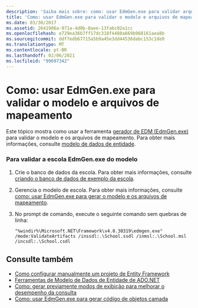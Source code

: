```yaml
---
description: 'Saiba mais sobre: como: usar EdmGen.exe para validar arquivos de modelo e de mapeamento'
title: 'Como: usar EdmGen.exe para validar o modelo e arquivos de mapeamento'
ms.date: 03/30/2017
ms.assetid: 2641906a-971a-4d0b-8aee-13fabc02a1cc
ms.openlocfilehash: e729ea36b7ff17dc318f4488a669b968161aea8b
ms.sourcegitcommit: ddf7edb67715a5b9a45e3dd44536dabc153c1de0
ms.translationtype: MT
ms.contentlocale: pt-BR
ms.lasthandoff: 02/06/2021
ms.locfileid: "99697342"
---
```

# <a name="how-to-use-edmgenexe-to-validate-model-and-mapping-files"></a>Como: usar EdmGen.exe para validar o modelo e arquivos de mapeamento

Este tópico mostra como usar a ferramenta [gerador de EDM (EdmGen.exe)](edm-generator-edmgen-exe.md) para validar o modelo e os arquivos de mapeamento. Para obter mais informações, consulte [modelo de dados de entidade](../entity-data-model.md).  
  
### <a name="to-validate-the-school-model-using-edmgenexe"></a>Para validar a escola EdmGen.exe do modelo  
  
1. Crie o banco de dados da escola. Para obter mais informações, consulte [criando o banco de dados de exemplo da escola](/previous-versions/dotnet/netframework-4.0/bb399731(v=vs.100)).  
  
2. Gerencia o modelo de escola. Para obter mais informações, consulte [como: usar EdmGen.exe para gerar o modelo e os arquivos de mapeamento](how-to-use-edmgen-exe-to-generate-the-model-and-mapping-files.md).  
  
3. No prompt de comando, execute o seguinte comando sem quebras de linha:  
  
    ```console
    "%windir%\Microsoft.NET\Framework\v4.0.30319\edmgen.exe" /mode:ValidateArtifacts /inssdl:.\School.ssdl /inmsl:.\School.msl /incsdl:.\School.csdl  
    ```  
  
## <a name="see-also"></a>Consulte também

- [Como configurar manualmente um projeto de Entity Framework](/previous-versions/dotnet/netframework-4.0/bb738546(v=vs.100))
- [Ferramentas de Modelo de Dados de Entidade de ADO.NET](/previous-versions/dotnet/netframework-4.0/bb399249(v=vs.100))
- [Como: gerar previamente modos de exibição para melhorar o desempenho da consulta](/previous-versions/dotnet/netframework-4.0/bb896240(v=vs.100))
- [Como: usar EdmGen.exe para gerar código de objetos camada](how-to-use-edmgen-exe-to-generate-object-layer-code.md)
